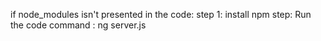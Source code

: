 if node_modules isn't presented in the code:
step 1: install npm
step: Run the code command : ng server.js
